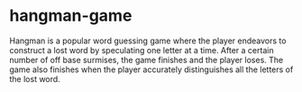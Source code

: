 # hangman-game
Hangman is a popular word guessing game where the player endeavors to construct a lost word by speculating one letter at a time. After a certain number of off base surmises, the game finishes and the player loses. The game also finishes when the player accurately distinguishes all the letters of the lost word.
